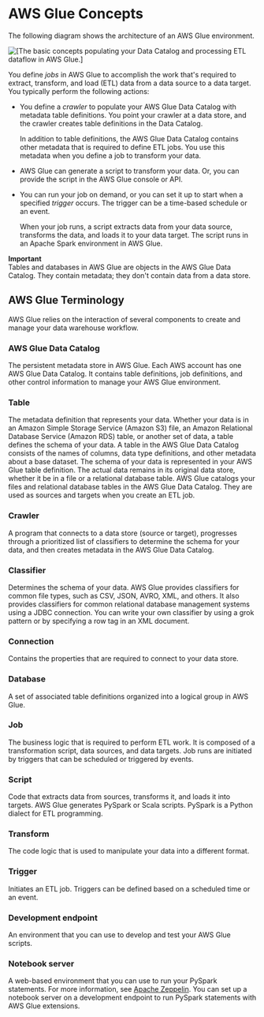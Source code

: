 # AWS Glue Concepts<a name="components-key-concepts"></a>

The following diagram shows the architecture of an AWS Glue environment\.

![\[The basic concepts populating your Data Catalog and processing ETL dataflow in AWS Glue.\]](http://docs.aws.amazon.com/glue/latest/dg/images/HowItWorks-overview.png)

You define *jobs* in AWS Glue to accomplish the work that's required to extract, transform, and load \(ETL\) data from a data source to a data target\. You typically perform the following actions:

+ You define a *crawler* to populate your AWS Glue Data Catalog with metadata table definitions\. You point your crawler at a data store, and the crawler creates table definitions in the Data Catalog\.

  In addition to table definitions, the AWS Glue Data Catalog contains other metadata that is required to define ETL jobs\. You use this metadata when you define a job to transform your data\.

+ AWS Glue can generate a script to transform your data\. Or, you can provide the script in the AWS Glue console or API\.

+ You can run your job on demand, or you can set it up to start when a specified *trigger* occurs\. The trigger can be a time\-based schedule or an event\.

  When your job runs, a script extracts data from your data source, transforms the data, and loads it to your data target\. The script runs in an Apache Spark environment in AWS Glue\.

**Important**  
Tables and databases in AWS Glue are objects in the AWS Glue Data Catalog\. They contain metadata; they don't contain data from a data store\.

## AWS Glue Terminology<a name="components-major"></a>

AWS Glue relies on the interaction of several components to create and manage your data warehouse workflow\.

### AWS Glue Data Catalog<a name="components-data-catalog"></a>

The persistent metadata store in AWS Glue\. Each AWS account has one AWS Glue Data Catalog\. It contains table definitions, job definitions, and other control information to manage your AWS Glue environment\.

### Table<a name="components-table"></a>

The metadata definition that represents your data\. Whether your data is in an Amazon Simple Storage Service \(Amazon S3\) file, an Amazon Relational Database Service \(Amazon RDS\) table, or another set of data, a table defines the schema of your data\. A table in the AWS Glue Data Catalog consists of the names of columns, data type definitions, and other metadata about a base dataset\. The schema of your data is represented in your AWS Glue table definition\. The actual data remains in its original data store, whether it be in a file or a relational database table\. AWS Glue catalogs your files and relational database tables in the AWS Glue Data Catalog\. They are used as sources and targets when you create an ETL job\.

### Crawler<a name="components-crawler"></a>

A program that connects to a data store \(source or target\), progresses through a prioritized list of classifiers to determine the schema for your data, and then creates metadata in the AWS Glue Data Catalog\.

### Classifier<a name="components-classifier"></a>

Determines the schema of your data\. AWS Glue provides classifiers for common file types, such as CSV, JSON, AVRO, XML, and others\. It also provides classifiers for common relational database management systems using a JDBC connection\. You can write your own classifier by using  a grok pattern or by specifying a row tag in an XML document\.

### Connection<a name="components-connection"></a>

Contains the properties that are required to connect to your data store\.

### Database<a name="components-database"></a>

A set of associated table definitions organized into a logical group in AWS Glue\.

### Job<a name="components-job"></a>

The business logic that is required to perform ETL work\. It is composed of a transformation script, data sources, and data targets\. Job runs are initiated by triggers that can be scheduled or triggered by events\.

### Script<a name="components-script"></a>

Code that extracts data from sources, transforms it, and loads it into targets\. AWS Glue generates PySpark or Scala scripts\. PySpark is a Python dialect for ETL programming\.

### Transform<a name="components-transform"></a>

The code logic that is used to manipulate your data into a different format\.

### Trigger<a name="components-trigger"></a>

Initiates an ETL job\. Triggers can be defined based on a scheduled time or an event\.

### Development endpoint<a name="components-development-endpoint"></a>

An environment that you can use to develop and test your AWS Glue scripts\.

### Notebook server<a name="components-notebook-server"></a>

A web\-based environment that you can use to run your PySpark statements\. For more information, see [Apache Zeppelin](http://zeppelin.apache.org/)\. You can set up a notebook server on a development endpoint to run PySpark statements with AWS Glue extensions\. 